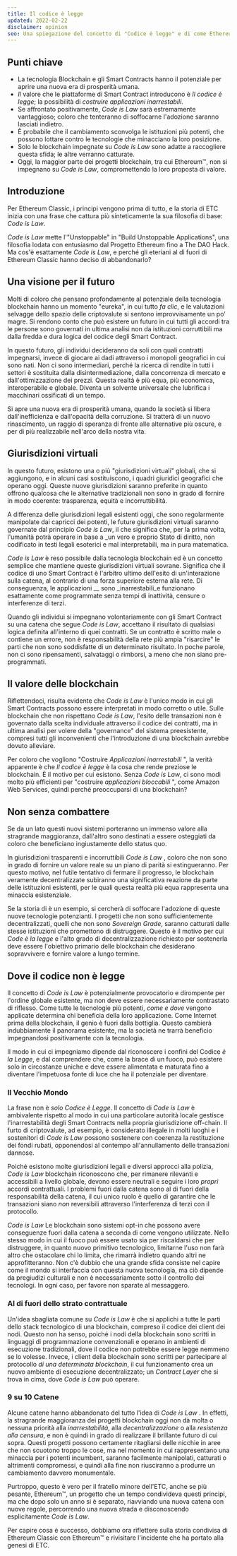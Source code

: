 ```yaml
---
title: Il codice è legge
updated: 2022-02-22
disclaimer: opinion
seo: Una spiegazione del concetto di "Codice è legge" e di come Ethereum Classic sia uno dei pochi progetti di blockchain che permettono di realizzare questo brillante futuro.
---
```


## Punti chiave

- La tecnologia Blockchain e gli Smart Contracts hanno il potenziale per aprire una nuova era di prosperità umana.
- _Il_ valore che le piattaforme di Smart Contract introducono è _Il codice è legge_; la possibilità di _costruire applicazioni inarrestabili_.
- Se affrontato positivamente, _Code is Law_ sarà estremamente vantaggioso; coloro che tenteranno di soffocarne l'adozione saranno lasciati indietro.
- È probabile che il cambiamento sconvolga le istituzioni più potenti, che possono lottare contro le tecnologie che minacciano la loro posizione.
- Solo le blockchain impegnate su _Code is Law_ sono adatte a raccogliere questa sfida; le altre verranno catturate.
- Oggi, la maggior parte dei progetti blockchain, tra cui Ethereum™, non si impegnano su _Code is Law_, compromettendo la loro proposta di valore.

## Introduzione

Per Ethereum Classic, i principi vengono prima di tutto, e la storia di ETC inizia con una frase che cattura più sinteticamente la sua filosofia di base: _Code is Law_.

_Code is Law_ mette l'"Unstoppable" in "Build Unstoppable Applications", una filosofia lodata con entusiasmo dal Progetto Ethereum fino a The DAO Hack. Ma cos'è esattamente _Code is Law_, e perché gli eteriani al di fuori di Ethereum Classic hanno deciso di abbandonarlo?

## Una visione per il futuro

Molti di coloro che pensano profondamente al potenziale della tecnologia blockchain hanno un momento "eureka", in cui tutto _fa clic_, e le valutazioni selvagge dello spazio delle criptovalute si sentono improvvisamente un po' magre. Si rendono conto che può esistere un futuro in cui tutti gli accordi tra le persone sono governati in ultima analisi non da istituzioni corruttibili ma dalla fredda e dura logica del codice degli Smart Contract.

In questo futuro, gli individui decideranno da soli con quali contratti impegnarsi, invece di giocare ai dadi attraverso i monopoli geografici in cui sono nati. Non ci sono intermediari, perché la ricerca di rendite in tutti i settori è sostituita dalla disintermediazione, dalla concorrenza di mercato e dall'ottimizzazione dei prezzi. Questa realtà è più equa, più economica, interoperabile e globale. Diventa un solvente universale che lubrifica i macchinari ossificati di un tempo.

Si apre una nuova era di prosperità umana, quando la società si libera dall'inefficienza e dall'opacità della corruzione. Si tratterà di un nuovo rinascimento, un raggio di speranza di fronte alle alternative più oscure, e per di più realizzabile nell'arco della nostra vita.

## Giurisdizioni virtuali

In questo futuro, esistono una o più "giurisdizioni virtuali" globali, che si aggiungono, e in alcuni casi sostituiscono, i quadri giuridici geografici che operano oggi. Queste nuove giurisdizioni saranno preferite in quanto offrono qualcosa che le alternative tradizionali non sono in grado di fornire in modo coerente: trasparenza, equità e incorruttibilità.

A differenza delle giurisdizioni legali esistenti oggi, che sono regolarmente manipolate dai capricci dei potenti, le future giurisdizioni virtuali saranno governate dal principio _Code is Law_, il che significa che, per la prima volta, l'umanità potrà operare in base a _un vero e proprio Stato di diritto, non codificato in testi legali esoterici e mal interpretabili, ma in pura matematica.

_Code is Law_ è reso possibile dalla tecnologia blockchain ed è un concetto semplice che mantiene queste giurisdizioni virtuali sovrane. Significa che il codice di uno Smart Contract è l'arbitro ultimo dell'esito di un'interazione sulla catena, al contrario di una forza superiore esterna alla rete. Di conseguenza, le applicazioni __ sono _inarrestabili_e funzionano esattamente come programmate senza tempi di inattività, censure o interferenze di terzi.

Quando gli individui si impegnano volontariamente con gli Smart Contract su una catena che segue _Code is Law_, accettano il risultato di qualsiasi logica definita all'interno di quei contratti. Se un contratto è scritto male o contiene un errore, non è responsabilità della rete più ampia "risarcire" le parti che non sono soddisfatte di un determinato risultato. In poche parole, non ci sono ripensamenti, salvataggi o rimborsi, a meno che non siano pre-programmati.

## Il valore delle blockchain

Riflettendoci, risulta evidente che _Code is Law_ è l'unico modo in cui gli Smart Contracts possono essere interpretati in modo corretto o utile. Sulle blockchain che non rispettano _Code is Law_, l'esito delle transazioni non è governato dalla scelta individuale attraverso il codice dei contratti, ma in ultima analisi per volere della "governance" del sistema preesistente, compresi tutti gli inconvenienti che l'introduzione di una blockchain avrebbe dovuto alleviare.

Per coloro che vogliono "Costruire _Applicazioni inarrestabili_ ", la verità apparente è che _Il codice è legge_ è la cosa che rende preziose le blockchain. È il motivo per cui esistono. Senza _Code is Law_, ci sono modi molto più efficienti per "costruire _applicazioni bloccabili_ ", come Amazon Web Services, quindi perché preoccuparsi di una blockchain?

## Non senza combattere

Se da un lato questi nuovi sistemi porteranno un immenso valore alla stragrande maggioranza, dall'altro sono destinati a essere osteggiati da coloro che beneficiano ingiustamente dello status quo.

In giurisdizioni trasparenti e incorruttibili _Code is Law_ , coloro che non sono in grado di fornire un valore reale su un piano di parità si estingueranno. Per questo motivo, nel futile tentativo di fermare il progresso, le blockchain veramente decentralizzate subiranno una significativa reazione da parte delle istituzioni esistenti, per le quali questa realtà più equa rappresenta una minaccia esistenziale.

Se la storia di [](https://www.eff.org/wp/riaa-v-people-five-years-later) è un esempio, si cercherà di soffocare l'adozione di queste nuove tecnologie potenzianti. I progetti che non sono sufficientemente decentralizzati, quelli che non sono _Sovereign Grade_, saranno catturati dalle stesse istituzioni che promettono di distruggere. Questo è il motivo per cui _Code è la legge_ e l'alto grado di decentralizzazione richiesto per sostenerla deve essere l'obiettivo primario delle blockchain che desiderano sopravvivere e fornire valore a lungo termine.

## Dove il codice non è legge

Il concetto di _Code is Law_ è potenzialmente provocatorio e dirompente per l'ordine globale esistente, ma non deve essere necessariamente contrastato di riflesso. Come tutte le tecnologie più potenti, _come e dove_ vengono applicate determina chi beneficia della loro applicazione. Come Internet prima della blockchain, il genio è fuori dalla bottiglia. Questo cambierà indubbiamente il panorama esistente, ma la società ne trarrà beneficio impegnandosi positivamente con la tecnologia.

Il modo in cui ci impegniamo dipende dal riconoscere i confini del Codice _è la Legge_, e dal comprendere che, come la brace di un fuoco, può esistere solo in circostanze uniche e deve essere alimentata e maturata fino a diventare l'impetuosa fonte di luce che ha il potenziale per diventare.

### Il Vecchio Mondo

La frase non è _solo Codice è Legge_. Il concetto di _Code is Law_ è ambivalente rispetto al modo in cui una particolare autorità locale gestisce l'inarrestabilità degli Smart Contracts nella propria giurisdizione off-chain. Il furto di criptovalute, ad esempio, è considerato illegale in molti luoghi e i sostenitori di _Code is Law_ possono sostenere con coerenza la restituzione dei fondi rubati, opponendosi al contempo all'annullamento delle transazioni dannose.

Poiché esistono molte giurisdizioni legali e diversi approcci alla polizia, *Code is Law* blockchain riconoscono che, per rimanere rilevanti e accessibili a livello globale, devono essere neutrali e seguire i loro *propri* accordi contrattuali. I problemi fuori dalla catena sono al di fuori della responsabilità della catena, il cui unico ruolo è quello di garantire che le transazioni siano _non_ reversibili attraverso l'interferenza di terzi con il protocollo.

_Code is Law_ Le blockchain sono sistemi opt-in che possono avere conseguenze fuori dalla catena a seconda di come vengono utilizzate. Nello stesso modo in cui il fuoco può essere usato sia per riscaldarsi che per distruggere, in quanto nuovo primitivo tecnologico, limitarne l'uso non farà altro che ostacolare chi lo limita, che rimarrà indietro quando altri ne approfitteranno. Non c'è dubbio che una grande sfida consiste nel capire come il mondo si interfaccia con questa nuova tecnologia, ma ciò dipende da pregiudizi culturali e non è necessariamente sotto il controllo dei tecnologi. In ogni caso, per favore non sparate al messaggero.

### Al di fuori dello strato contrattuale

Un'idea sbagliata comune su _Code is Law_ è che si applichi a tutte le parti dello stack tecnologico di una blockchain, compreso il codice dei client dei nodi. Questo non ha senso, poiché i nodi della blockchain sono scritti in linguaggi di programmazione convenzionali e operano in ambienti di esecuzione tradizionali, dove il codice non potrebbe essere legge nemmeno se lo volesse. Invece, i client della blockchain sono scritti per partecipare al protocollo _di una determinata blockchain_, il cui funzionamento crea un nuovo ambiente di esecuzione decentralizzato; un _Contract Layer_ che si trova in cima, dove _Code is Law_ può operare.

### 9 su 10 Catene

Alcune catene hanno abbandonato del tutto l'idea di _Code is Law_ . In effetti, la stragrande maggioranza dei progetti blockchain oggi non dà molta o nessuna priorità alla _inarrestabilità_, alla _decentralizzazione_ o alla _resistenza alla censura_, e non è quindi in grado di realizzare il brillante futuro di cui sopra. Questi progetti possono certamente ritagliarsi delle nicchie in aree che non scuotono troppo le cose, ma nel momento in cui rappresentano una minaccia per i potenti incumbent, saranno facilmente manipolati, catturati o altrimenti compromessi, e quindi alla fine non riusciranno a produrre un cambiamento davvero monumentale.

Purtroppo, questo è vero per il fratello minore dell'ETC, anche se più pesante, Ethereum™, un progetto che un tempo condivideva questi principi, ma che dopo solo un anno si è separato, riavviando una nuova catena con nuove regole, percorrendo una nuova strada e disconoscendo esplicitamente _Code is Law_.

Per capire cosa è successo, dobbiamo ora riflettere sulla storia condivisa di Ethereum Classic con Ethereum™ e rivisitare l'incidente che ha portato alla genesi di ETC.
